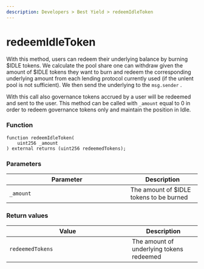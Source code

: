 ```yaml
---
description: Developers > Best Yield > redeemIdleToken
---
```


# redeemIdleToken

With this method, users can redeem their underlying balance by burning $IDLE tokens. We calculate the pool share one can withdraw given the amount of $IDLE tokens they want to burn and redeem the corresponding underlying amount from each lending protocol currently used (if the unlent pool is not sufficient). We then send the underlying to the `msg.sender` .

With this call also governance tokens accrued by a user will be redeemed and sent to the user. This method can be called with `_amount` equal to 0 in order to redeem governance tokens only and maintain the position in Idle.&#x20;

### Function

```solidity
function redeemIdleToken(
    uint256 _amount
) external returns (uint256 redeemedTokens);
```

### **Parameters**

<table><thead><tr><th width="303">Parameter</th><th>Description</th></tr></thead><tbody><tr><td><code>_amount</code></td><td>The amount of $IDLE tokens to be burned</td></tr></tbody></table>

### **Return values**

<table><thead><tr><th width="307">Value</th><th>Description</th></tr></thead><tbody><tr><td><code>redeemedTokens</code></td><td>The amount of underlying tokens redeemed</td></tr></tbody></table>
